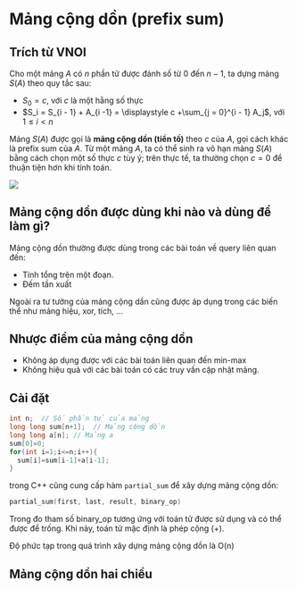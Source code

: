 # Mảng cộng dồn (prefix sum)
## Trích từ VNOI
Cho một mảng $A$ có $n$ phần tử được đánh số từ $0$ đến $n - 1$, ta dựng mảng $S(A)$ theo quy tắc sau:

- $S_0 = c$, với $c$ là một hằng số thực
- $S_i = S_{i - 1} + A_{i -1} = \displaystyle c +\sum_{j = 0}^{i - 1} A_j$, với $1 \le i < n$

Mảng $S(A)$ được gọi là **mảng cộng dồn (tiền tố)** theo $c$ của $A$, gọi cách khác là prefix sum của $A$. Từ một mảng $A$, ta có thể sinh ra vô hạn mảng $S(A)$ bằng cách chọn một số thực $c$ tùy ý; trên thực tế, ta thường chọn $c = 0$ để thuận tiện hơn khi tính toán.

![](https://i.imgur.com/lzBYJ89.gif)

## Mảng cộng dồn được dùng khi nào và dùng để làm gì?
Mảng cộng dồn thường được dùng trong các bài toán về query liên quan đến:
- Tính tổng trên một đoạn.
- Đếm tần xuất

Ngoài ra tư tưởng của mảng cộng dần cũng được áp dụng trong các biến thể như mảng hiệu, xor, tích, ...

## Nhược điểm của mảng cộng dồn
- Không áp dụng được với các bài toán liên quan đến min-max
- Không hiệu quả với các bài toán có các truy vấn cập nhật mảng.

## Cài đặt
```cpp
int n;  // Số phần tử của mảng
long long sum[n+1];  // Mảng cộng dồn
long long a[n]; // Mảng a
sum[0]=0;
for(int i=1;i<=n;i++){
  sum[i]=sum[i-1]+a[i-1];
}
```
trong C++ cũng cung cấp hàm ```partial_sum``` để xây dựng mảng cộng dồn:
```cpp
partial_sum(first, last, result, binary_op)
```
Trong đo tham số binary_op tương ứng với toán tử được sử dụng và có thể được để trống. Khi này, toán tử mặc định là phép cộng (+).

Độ phức tạp trong quá trình xây dựng mảng cộng dồn là O(n)

## Mảng cộng dồn hai chiều

